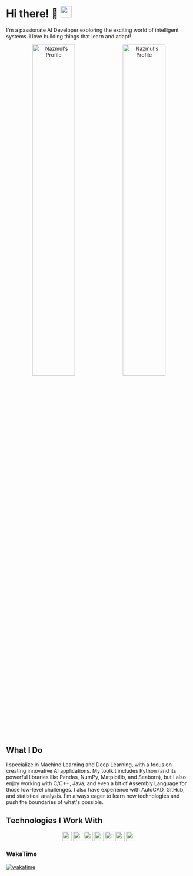 # Hi there! 👋 <img src="https://media.giphy.com/media/hvRJclQo9IxtO/giphy.gif" width="30" height="30">

I'm a passionate AI Developer exploring the exciting world of intelligent systems. I love building things that learn and adapt!

<p align="center">
  <img src="https://github-readme-stats.vercel.app/api?username=nazmul-1117&show_icons=true&theme=cobalt" alt="Nazmul's Profile" width="48%"/>
  <img src="https://github-readme-streak-stats.herokuapp.com/?user=nazmul-1117&theme=cobalt" alt="Nazmul's Profile" width="48%"/>
</p>

## What I Do

I specialize in Machine Learning and Deep Learning, with a focus on creating innovative AI applications. My toolkit includes Python (and its powerful libraries like Pandas, NumPy, Matplotlib, and Seaborn), but I also enjoy working with C/C++, Java, and even a bit of Assembly Language for those low-level challenges.  I also have experience with AutoCAD, GitHub, and statistical analysis. I'm always eager to learn new technologies and push the boundaries of what's possible.


## Technologies I Work With

<p align="center">
  <!-- <img src="https://img.shields.io/badge/AWS-Expert-black" alt="AWS Expert" width="75">
  <img src="https://img.shields.io/badge/AWS-Expert-black" alt="AWS Expert" width="75">
  <img src="https://img.shields.io/badge/AWS-Expert-black" alt="AWS Expert" width="75">
  <img src="https://img.shields.io/badge/AWS-Expert-black" alt="AWS Expert" width="75">
  <img src="https://img.shields.io/badge/AWS-Expert-black" alt="AWS Expert" width="75">
  <img src="https://img.shields.io/badge/AWS-Expert-black" alt="AWS Expert" width="75"> -->
  <img src="https://img.shields.io/badge/Python-expert-yellow?logo=python&logoColor=yellow" height="25">
  <img src="https://img.shields.io/badge/Numpy-expert-red?logo=numpy&logoColor=013243" height="25">
  <img src="https://img.shields.io/badge/Pandas-expert-blue?logo=pandas&logoColor=150458" height="25">
  <img src="https://img.shields.io/badge/Tensorflow-basic-FF6F00?logo=tensorflow&logoColor=FF6F00" height="25">
  <img src="https://img.shields.io/badge/Scikit--Learn-basic-4051B5?logo=scikitlearn&logoColor=#7931E" height="25">
  <img src="https://img.shields.io/badge/C/C++-expert-heighlight?logo=cplusplus&logoColor=00599C" height="25">
  <img src="https://img.shields.io/badge/AutoCAD-intermediate-E51050?logo=autocad&logoColor=E51050" height="25">
</p>


### WakaTime
[![wakatime](https://wakatime.com/badge/user/fd60cad2-50ca-47ab-9c36-5027c68e75bc.svg)][def]

<!-- ###
<div align="center">
  <img src="https://img.shields.io/static/v1?message=LinkedIn&logo=linkedin&label=&color=0077B5&logoColor=white&labelColor=&style=for-the-badge" height="25" alt="linkedin logo"  />
  <img src="https://img.shields.io/static/v1?message=Youtube&logo=youtube&label=&color=FF0000&logoColor=white&labelColor=&style=for-the-badge" height="25" alt="youtube logo"  />
  <img src="https://img.shields.io/static/v1?message=Twitter&logo=twitter&label=&color=1DA1F2&logoColor=white&labelColor=&style=for-the-badge" height="25" alt="twitter logo"  />
</div> -->


[def]: https://wakatime.com/@fd60cad2-50ca-47ab-9c36-5027c68e75bc
